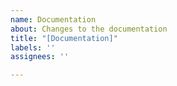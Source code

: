 ```yaml
---
name: Documentation
about: Changes to the documentation
title: "[Documentation]"
labels: ''
assignees: ''

---
```



